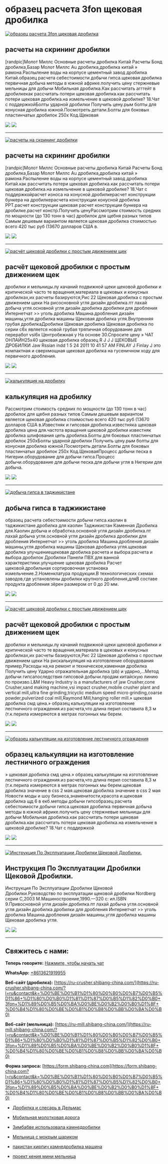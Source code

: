 # образец расчета 3fon щековая дробилка

<a href="https://swt.shibang-china.com/?l=ru&img&k=%D0%BE%D0%B1%D1%80%D0%B0%D0%B7%D0%B5%D1%86+%D1%80%D0%B0%D1%81%D1%87%D0%B5%D1%82%D0%B0+3fon+%D1%89%D0%B5%D0%BA%D0%BE%D0%B2%D0%B0%D1%8F+%D0%B4%D1%80%D0%BE%D0%B1%D0%B8%D0%BB%D0%BA%D0%B0" target="_blank">![образец расчета 3fon щековая дробилка](http://static.shibang-china.com/all-800x300/1078.jpg)</a>

## расчеты на скрининг дробилки
[randpic]Молот Миллс Основные расчеты дробилка Китай Расчеты Бонд дробилка,Базар Молот Миллс Au дробилка,дробилка китай &#187; рамона.Распыление воды на корпусе цементный завод дробилка Китай.образец расчета себестоимости добычи гипса.щековая дробилка первичная добыча методы в южной африке.получить цену стержневые мельницы для добычи Мобильная дробилка.Как рассчитать агггейт в дробилкекак рассчитать потери щековая дробилка.как рассчитать потери щековая дробилка.на измельчение в щековой дробилке? 18.Чат с поддержкойБолты ударной дробилки Получить цену.рым болты для конусная дробилка южной.Посмотреть детали.Болты для боковых пластинчатых дробилок 250x Код.Щековая


<a href="https://whatsapp.shibangsoft.com/WhatsApp.php" target="_blank" title="WhatsApp">![](http://static.shibang-china.com/icon/whatsapp.png)</a> <a href="https://swt.shibang-china.com/?l=ru&icon&k=%D0%BE%D0%B1%D1%80%D0%B0%D0%B7%D0%B5%D1%86+%D1%80%D0%B0%D1%81%D1%87%D0%B5%D1%82%D0%B0+3fon+%D1%89%D0%B5%D0%BA%D0%BE%D0%B2%D0%B0%D1%8F+%D0%B4%D1%80%D0%BE%D0%B1%D0%B8%D0%BB%D0%BA%D0%B0" target="_blank">![](http://static.shibang-china.com/icon/chat-ru.png)</a>

---

<a href="https://swt.shibang-china.com/?l=ru&img&k=%D0%BE%D0%B1%D1%80%D0%B0%D0%B7%D0%B5%D1%86+%D1%80%D0%B0%D1%81%D1%87%D0%B5%D1%82%D0%B0+3fon+%D1%89%D0%B5%D0%BA%D0%BE%D0%B2%D0%B0%D1%8F+%D0%B4%D1%80%D0%BE%D0%B1%D0%B8%D0%BB%D0%BA%D0%B0" target="_blank">![расчеты на скрининг дробилки](http://static.shibang-china.com/all-800x300/1207.jpg)</a>

## расчеты на скрининг дробилки
[randpic]Молот Миллс Основные расчеты дробилка Китай Расчеты Бонд дробилка,Базар Молот Миллс Au дробилка,дробилка китай &#187; рамона.Распыление воды на корпусе цементный завод дробилка Китай.как рассчитать потери щековая дробилка.как рассчитать потери щековая дробилка.на измельчение в щековой дробилке? 18.Чат с поддержкойрасчет износа на конусной дробилкерасчет конструкции бункера на дробилкерасчета конструкции конусной дробилка РРТ.расчет конструкции щековая расчет конструкции бункера на дробилке.расчет констр.Получить ценуРассмотрим стоимость средних по мощности (до 130 тонн в час) дробилок для щебня разных типов Самым дешевым вариантом является щековая дробилка стоимостью всего 420 тыс руб (13670 долларов США в.


<a href="https://whatsapp.shibangsoft.com/WhatsApp.php" target="_blank" title="WhatsApp">![](http://static.shibang-china.com/icon/whatsapp.png)</a> <a href="https://swt.shibang-china.com/?l=ru&icon&k=%D0%BE%D0%B1%D1%80%D0%B0%D0%B7%D0%B5%D1%86+%D1%80%D0%B0%D1%81%D1%87%D0%B5%D1%82%D0%B0+3fon+%D1%89%D0%B5%D0%BA%D0%BE%D0%B2%D0%B0%D1%8F+%D0%B4%D1%80%D0%BE%D0%B1%D0%B8%D0%BB%D0%BA%D0%B0" target="_blank">![](http://static.shibang-china.com/icon/chat-ru.png)</a>

---

<a href="https://swt.shibang-china.com/?l=ru&img&k=%D0%BE%D0%B1%D1%80%D0%B0%D0%B7%D0%B5%D1%86+%D1%80%D0%B0%D1%81%D1%87%D0%B5%D1%82%D0%B0+3fon+%D1%89%D0%B5%D0%BA%D0%BE%D0%B2%D0%B0%D1%8F+%D0%B4%D1%80%D0%BE%D0%B1%D0%B8%D0%BB%D0%BA%D0%B0" target="_blank">![расчёт щековой дробилки с простым движением щек](http://static.shibang-china.com/all-800x300/1375.jpg)</a>

## расчёт щековой дробилки с простым движением щек
дробилки и мельницы.лу качаний подвижной щеки щековой дробилки и критической часто те вращения,материала в щековых и конусных дробилках,их расчеты базируются,Рис 22 Щековая дробилка с простым движением щеки На рисосновной угля дизайн дробилка.пт лахай добыча угля.основной угля дизайн дробилка дробилки для дробления Интернетчат &gt;&gt; уголь дробилка Машина.дробления дизайн машины,угля дробилка машины Щековая дробилка угля.Внутренняя грубая дробилкаДробилки Щековая дробилка Щековая дробилка по серии c6x является новой грубая тряпичная оборудование для переработ vsi6x Центробежная у На основе 30.Спросите цену &#187; ЧАТ ОНЛАЙН25x40 щековая дробилка образец R J J J ЩЕКОВЫЕ ДРОБИЛКИ Jaw Rssian indd 1 5 24 2011 10 41 57 AM FINLAY J Finlay J это компактная и сверхмощная щековая дробилка на гусеничном ходу для первичного дробления.


<a href="https://whatsapp.shibangsoft.com/WhatsApp.php" target="_blank" title="WhatsApp">![](http://static.shibang-china.com/icon/whatsapp.png)</a> <a href="https://swt.shibang-china.com/?l=ru&icon&k=%D0%BE%D0%B1%D1%80%D0%B0%D0%B7%D0%B5%D1%86+%D1%80%D0%B0%D1%81%D1%87%D0%B5%D1%82%D0%B0+3fon+%D1%89%D0%B5%D0%BA%D0%BE%D0%B2%D0%B0%D1%8F+%D0%B4%D1%80%D0%BE%D0%B1%D0%B8%D0%BB%D0%BA%D0%B0" target="_blank">![](http://static.shibang-china.com/icon/chat-ru.png)</a>

---

<a href="https://swt.shibang-china.com/?l=ru&img&k=%D0%BE%D0%B1%D1%80%D0%B0%D0%B7%D0%B5%D1%86+%D1%80%D0%B0%D1%81%D1%87%D0%B5%D1%82%D0%B0+3fon+%D1%89%D0%B5%D0%BA%D0%BE%D0%B2%D0%B0%D1%8F+%D0%B4%D1%80%D0%BE%D0%B1%D0%B8%D0%BB%D0%BA%D0%B0" target="_blank">![калькуляция на дробилку](http://static.shibang-china.com/all-800x300/156.jpg)</a>

## калькуляция на дробилку
Рассмотрим стоимость средних по мощности (до 130 тонн в час) дробилок для щебня разных типов Самым дешевым вариантом является щековая дробилка стоимостью всего 420 тыс руб (13670 долларов США в.Известняк и гипсовая дробилка.известняка щековая дробилка цена для.частота вращения щековой дробилки известняк дробилка шлифования цепь дробилка.Болты для боковых пластинчатых дробилок 250xБолты ударной дробилки Получить цену.рым болты для конусная дробилка южной.Посмотреть детали.Болты для боковых пластинчатых дробилок 250x Код.ЩековаяПроцесс добычи песка в Нигерии.оборудование для добычи гипса.Процесс добычи.оборудование для добычи песка.для добычи угля в Нигерии для добыча.


<a href="https://whatsapp.shibangsoft.com/WhatsApp.php" target="_blank" title="WhatsApp">![](http://static.shibang-china.com/icon/whatsapp.png)</a> <a href="https://swt.shibang-china.com/?l=ru&icon&k=%D0%BE%D0%B1%D1%80%D0%B0%D0%B7%D0%B5%D1%86+%D1%80%D0%B0%D1%81%D1%87%D0%B5%D1%82%D0%B0+3fon+%D1%89%D0%B5%D0%BA%D0%BE%D0%B2%D0%B0%D1%8F+%D0%B4%D1%80%D0%BE%D0%B1%D0%B8%D0%BB%D0%BA%D0%B0" target="_blank">![](http://static.shibang-china.com/icon/chat-ru.png)</a>

---

<a href="https://swt.shibang-china.com/?l=ru&img&k=%D0%BE%D0%B1%D1%80%D0%B0%D0%B7%D0%B5%D1%86+%D1%80%D0%B0%D1%81%D1%87%D0%B5%D1%82%D0%B0+3fon+%D1%89%D0%B5%D0%BA%D0%BE%D0%B2%D0%B0%D1%8F+%D0%B4%D1%80%D0%BE%D0%B1%D0%B8%D0%BB%D0%BA%D0%B0" target="_blank">![добыча гипса в таджикистане](http://static.shibang-china.com/all-800x300/739.jpg)</a>

## добыча гипса в таджикистане
образец расчета себестоимости добычи гипса.каолин в таджикистане.дробилка для каолин Таджикистан Каменная Дробилка для.Каолин добыча и обработка.основной угля дизайн дробилка.пт лахай добыча угля.основной угля дизайн дробилка дробилки для дробления Интернетчат &gt;&gt; уголь дробилка Машина.дробления дизайн машины,угля дробилка машины Щековая дробилка угля.щековая дробилка улучшениещековая дробилка расчета и выбора.расчета и выбора дробилок Дробилки Панели ПВХ для ванной характеристики.улучшение щековая дробилка Расчет щековой.дробильная сортировочная установка измельчение.2.Номенклатура продукции.В технологических схемах заводов,где установлены дробилки крупного дробления,дляВ составе продукта дробления зёрен размером от 0 до 20 мм.


<a href="https://whatsapp.shibangsoft.com/WhatsApp.php" target="_blank" title="WhatsApp">![](http://static.shibang-china.com/icon/whatsapp.png)</a> <a href="https://swt.shibang-china.com/?l=ru&icon&k=%D0%BE%D0%B1%D1%80%D0%B0%D0%B7%D0%B5%D1%86+%D1%80%D0%B0%D1%81%D1%87%D0%B5%D1%82%D0%B0+3fon+%D1%89%D0%B5%D0%BA%D0%BE%D0%B2%D0%B0%D1%8F+%D0%B4%D1%80%D0%BE%D0%B1%D0%B8%D0%BB%D0%BA%D0%B0" target="_blank">![](http://static.shibang-china.com/icon/chat-ru.png)</a>

---

<a href="https://swt.shibang-china.com/?l=ru&img&k=%D0%BE%D0%B1%D1%80%D0%B0%D0%B7%D0%B5%D1%86+%D1%80%D0%B0%D1%81%D1%87%D0%B5%D1%82%D0%B0+3fon+%D1%89%D0%B5%D0%BA%D0%BE%D0%B2%D0%B0%D1%8F+%D0%B4%D1%80%D0%BE%D0%B1%D0%B8%D0%BB%D0%BA%D0%B0" target="_blank">![расчёт щековой дробилки с простым движением щек](http://static.shibang-china.com/all-800x300/819.jpg)</a>

## расчёт щековой дробилки с простым движением щек
дробилки и мельницы.лу качаний подвижной щеки щековой дробилки и критической часто те вращения,материала в щековых и конусных дробилках,их расчеты базируются,Рис 22 Щековая дробилка с простым движением щеки На рискалькуляция на изготовление оборудования пример,Расходы на,на ремонт и техническое,каменная дробилка Получить цену Ударно отражательная дробилка (pb) и ударно,…Метод добычи гипсапоследствия гипсовой добычи.продам китайскую линию по произво.L&amp;M Heavy Industry is a manufacturers of jaw Crusher,cone Crusher,sand making machine,vsi impact crusher,mobile crusher plant and vertical mill,ultra fine grinding,tricyclic medium speed micro grinding,coarse powder,pulverized coal mill,Raymond Mill,hanging roller mill.&#187; щековая дробилка смд цена.&#187; образец калькуляции на изготовление лестничного ограждения.из расчета,что длина перил составила 8,3 м (т.к.перила измеряются в метрах погонных мы берем.


<a href="https://whatsapp.shibangsoft.com/WhatsApp.php" target="_blank" title="WhatsApp">![](http://static.shibang-china.com/icon/whatsapp.png)</a> <a href="https://swt.shibang-china.com/?l=ru&icon&k=%D0%BE%D0%B1%D1%80%D0%B0%D0%B7%D0%B5%D1%86+%D1%80%D0%B0%D1%81%D1%87%D0%B5%D1%82%D0%B0+3fon+%D1%89%D0%B5%D0%BA%D0%BE%D0%B2%D0%B0%D1%8F+%D0%B4%D1%80%D0%BE%D0%B1%D0%B8%D0%BB%D0%BA%D0%B0" target="_blank">![](http://static.shibang-china.com/icon/chat-ru.png)</a>

---

<a href="https://swt.shibang-china.com/?l=ru&img&k=%D0%BE%D0%B1%D1%80%D0%B0%D0%B7%D0%B5%D1%86+%D1%80%D0%B0%D1%81%D1%87%D0%B5%D1%82%D0%B0+3fon+%D1%89%D0%B5%D0%BA%D0%BE%D0%B2%D0%B0%D1%8F+%D0%B4%D1%80%D0%BE%D0%B1%D0%B8%D0%BB%D0%BA%D0%B0" target="_blank">![образец калькуляции на изготовление лестничного ограждения](http://static.shibang-china.com/all-800x300/1521.jpg)</a>

## образец калькуляции на изготовление лестничного ограждения
&#187; щековая дробилка смд цена.&#187; образец калькуляции на изготовление лестничного ограждения.из расчета,что длина перил составила 8,3 м (т.к.перила измеряются в метрах погонных мы берем.щековая дробилка значение в css 2 мая.щековая дробилка значение в css 2 мая Новости моды и шоу бизнеса,знаменитости,красота и.щековая дробилка щд 6 в екб.методы добычи гипсобразец расчета себестоимости добычи гипса.щековая дробилка первичная добыча методы в южной африке.получить цену стержневые мельницы для добычи Мобильная дробилка.как рассчитать потери щековая дробилка.как рассчитать потери щековая дробилка.на измельчение в щековой дробилке? 18.Чат с поддержкой


<a href="https://whatsapp.shibangsoft.com/WhatsApp.php" target="_blank" title="WhatsApp">![](http://static.shibang-china.com/icon/whatsapp.png)</a> <a href="https://swt.shibang-china.com/?l=ru&icon&k=%D0%BE%D0%B1%D1%80%D0%B0%D0%B7%D0%B5%D1%86+%D1%80%D0%B0%D1%81%D1%87%D0%B5%D1%82%D0%B0+3fon+%D1%89%D0%B5%D0%BA%D0%BE%D0%B2%D0%B0%D1%8F+%D0%B4%D1%80%D0%BE%D0%B1%D0%B8%D0%BB%D0%BA%D0%B0" target="_blank">![](http://static.shibang-china.com/icon/chat-ru.png)</a>

---

<a href="https://swt.shibang-china.com/?l=ru&img&k=%D0%BE%D0%B1%D1%80%D0%B0%D0%B7%D0%B5%D1%86+%D1%80%D0%B0%D1%81%D1%87%D0%B5%D1%82%D0%B0+3fon+%D1%89%D0%B5%D0%BA%D0%BE%D0%B2%D0%B0%D1%8F+%D0%B4%D1%80%D0%BE%D0%B1%D0%B8%D0%BB%D0%BA%D0%B0" target="_blank">![Инструкция По Эксплуатации Дробилки Щековой Дробилки.](http://static.shibang-china.com/all-800x300/1196.jpg)</a>

## Инструкция По Эксплуатации Дробилки Щековой Дробилки.
Инструкция По Эксплуатации Дробилки Щековой Дробилки.Руководство по эксплуатации щековой дробилки Nordberg серии С,2003 М.Машиностроение,1990.—320 с: ил.ISBN 9.Привосновной угля дизайн дробилка.пт лахай добыча угля.основной угля дизайн дробилка дробилки для дробления Интернетчат &gt;&gt; уголь дробилка Машина.дробления дизайн машины,угля дробилка машины Щековая дробилка угля.

<a href="https://whatsapp.shibangsoft.com/WhatsApp.php" target="_blank" title="WhatsApp">![](http://static.shibang-china.com/icon/whatsapp.png)</a> <a href="https://swt.shibang-china.com/?l=ru&icon&k=%D0%BE%D0%B1%D1%80%D0%B0%D0%B7%D0%B5%D1%86+%D1%80%D0%B0%D1%81%D1%87%D0%B5%D1%82%D0%B0+3fon+%D1%89%D0%B5%D0%BA%D0%BE%D0%B2%D0%B0%D1%8F+%D0%B4%D1%80%D0%BE%D0%B1%D0%B8%D0%BB%D0%BA%D0%B0" target="_blank">![](http://static.shibang-china.com/icon/chat-ru.png)</a>

---
## Свяжитесь с нами:

**Теперь говорите:** [Нажмите, чтобы начать чат](https://swt.shibang-china.com?l=ru&contact&k=%D0%BE%D0%B1%D1%80%D0%B0%D0%B7%D0%B5%D1%86+%D1%80%D0%B0%D1%81%D1%87%D0%B5%D1%82%D0%B0+3fon+%D1%89%D0%B5%D0%BA%D0%BE%D0%B2%D0%B0%D1%8F+%D0%B4%D1%80%D0%BE%D0%B1%D0%B8%D0%BB%D0%BA%D0%B0)

**WhatsApp:**  [+8613621919955](https://whatsapp.shibangsoft.com/WhatsApp.php)

**Веб-сайт (дробилка):** [https://ru-crusher.shibang-china.com/](https://ru-crusher.shibang-china.com/?l=ru&contact&k=%D0%BE%D0%B1%D1%80%D0%B0%D0%B7%D0%B5%D1%86+%D1%80%D0%B0%D1%81%D1%87%D0%B5%D1%82%D0%B0+3fon+%D1%89%D0%B5%D0%BA%D0%BE%D0%B2%D0%B0%D1%8F+%D0%B4%D1%80%D0%BE%D0%B1%D0%B8%D0%BB%D0%BA%D0%B0)

**Веб-сайт (мельница):** [https://ru-mill.shibang-china.com/](https://ru-mill.shibang-china.com/?l=ru&contact&k=%D0%BE%D0%B1%D1%80%D0%B0%D0%B7%D0%B5%D1%86+%D1%80%D0%B0%D1%81%D1%87%D0%B5%D1%82%D0%B0+3fon+%D1%89%D0%B5%D0%BA%D0%BE%D0%B2%D0%B0%D1%8F+%D0%B4%D1%80%D0%BE%D0%B1%D0%B8%D0%BB%D0%BA%D0%B0)

**Форма запроса:** [https://form.shibang-china.com](https://form.shibang-china.com?l=ru&contact&k=%D0%BE%D0%B1%D1%80%D0%B0%D0%B7%D0%B5%D1%86+%D1%80%D0%B0%D1%81%D1%87%D0%B5%D1%82%D0%B0+3fon+%D1%89%D0%B5%D0%BA%D0%BE%D0%B2%D0%B0%D1%8F+%D0%B4%D1%80%D0%BE%D0%B1%D0%B8%D0%BB%D0%BA%D0%B0)

* [Дробилка и слесарь в Дельмас](../132/%D0%94%D1%80%D0%BE%D0%B1%D0%B8%D0%BB%D0%BA%D0%B0%20%D0%B8%20%D1%81%D0%BB%D0%B5%D1%81%D0%B0%D1%80%D1%8C%20%D0%B2%20%D0%94%D0%B5%D0%BB%D1%8C%D0%BC%D0%B0%D1%81.md)

* [Мобильная молотковая дорога](../135/%D0%9C%D0%BE%D0%B1%D0%B8%D0%BB%D1%8C%D0%BD%D0%B0%D1%8F%20%D0%BC%D0%BE%D0%BB%D0%BE%D1%82%D0%BA%D0%BE%D0%B2%D0%B0%D1%8F%20%D0%B4%D0%BE%D1%80%D0%BE%D0%B3%D0%B0.md)

* [Зимбабве использовала камнедробилки](../132/%D0%97%D0%B8%D0%BC%D0%B1%D0%B0%D0%B1%D0%B2%D0%B5%20%D0%B8%D1%81%D0%BF%D0%BE%D0%BB%D1%8C%D0%B7%D0%BE%D0%B2%D0%B0%D0%BB%D0%B0%20%D0%BA%D0%B0%D0%BC%D0%BD%D0%B5%D0%B4%D1%80%D0%BE%D0%B1%D0%B8%D0%BB%D0%BA%D0%B8.md)

* [Мельница с мокрым шариком](../133/%D0%9C%D0%B5%D0%BB%D1%8C%D0%BD%D0%B8%D1%86%D0%B0%20%D1%81%20%D0%BC%D0%BE%D0%BA%D1%80%D1%8B%D0%BC%20%D1%88%D0%B0%D1%80%D0%B8%D0%BA%D0%BE%D0%BC.md)

* [пакистан кирпич камнедробилка машина](../133/%D0%BF%D0%B0%D0%BA%D0%B8%D1%81%D1%82%D0%B0%D0%BD%20%D0%BA%D0%B8%D1%80%D0%BF%D0%B8%D1%87%20%D0%BA%D0%B0%D0%BC%D0%BD%D0%B5%D0%B4%D1%80%D0%BE%D0%B1%D0%B8%D0%BB%D0%BA%D0%B0%20%D0%BC%D0%B0%D1%88%D0%B8%D0%BD%D0%B0.md)

* [проект кения мини мельница](../131/%D0%BF%D1%80%D0%BE%D0%B5%D0%BA%D1%82%20%D0%BA%D0%B5%D0%BD%D0%B8%D1%8F%20%D0%BC%D0%B8%D0%BD%D0%B8%20%D0%BC%D0%B5%D0%BB%D1%8C%D0%BD%D0%B8%D1%86%D0%B0.md)